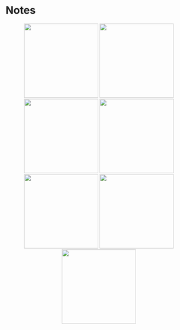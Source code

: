 # Notes

<p align="center">
  <img src="https://github.com/user-attachments/assets/0d505c75-250b-4ee3-844b-dd44d632b722" width="200" />
  <img src="https://github.com/user-attachments/assets/d236f625-cbad-47b8-9ef5-8db12037a6f6" width="200" />
  <img src="https://github.com/user-attachments/assets/2857444d-c276-46e6-96ef-4ce1e245dba5" width="200" />
  <img src="https://github.com/user-attachments/assets/a95ec020-ae5e-4d2b-b9b3-6466635810f1" width="200" />
  <img src="https://github.com/user-attachments/assets/7e50acef-7cae-470e-abda-824ada92fd9b" width="200" />
  <img src="https://github.com/user-attachments/assets/18f33a07-5ace-409b-9063-ac4d19fcdfff" width="200" />
  <img src="https://github.com/user-attachments/assets/fbc6a8e8-3dca-4c15-a7d9-f48a8c9e55ed" width="200" />
</p>
